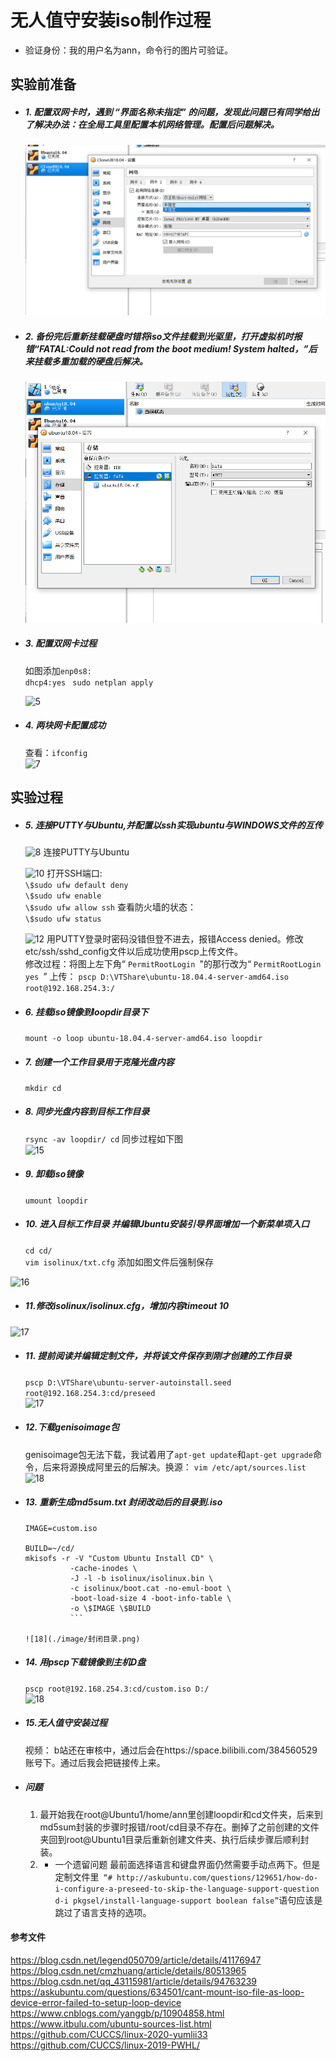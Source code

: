 # 无人值守安装iso制作过程
* 验证身份：我的用户名为ann，命令行的图片可验证。
## 实验前准备
* ##### 1.	配置双网卡时，遇到 “界面名称未指定” 的问题，发现此问题已有同学给出了解决办法：在全局工具里配置本机网络管理。配置后问题解决。
  
  ![1](./image/网卡设置.png)

* ##### 2. 备份完后重新挂载硬盘时错将iso文件挂载到光驱里，打开虚拟机时报错“FATAL:Could not read from the boot medium! System halted，”后来挂载多重加载的硬盘后解决。
   ![4](./image/硬盘装载.png)

* ##### 3. 配置双网卡过程
  
   如图添加```enp0s8:```  
   ```dhcp4:yes ``` 
   ```sudo netplan apply```


   ![5](./image/网卡配置.png)
   

* ##### 4. 两块网卡配置成功
   查看：```ifconfig```  
  ![7](./image/网卡页面.png)

## 实验过程
* ##### 5. 连接PUTTY与Ubuntu,并配置以ssh实现ubuntu与WINDOWS文件的互传

  ![8](./image/配置PUTTY.png)
   连接PUTTY与Ubuntu

  ![10](./image/配置SSH.png)
  打开SSH端口:    
  ```\$sudo ufw default deny```  
  ```\$sudo ufw enable```  
  ```\$sudo ufw allow ssh```
  查看防火墙的状态：  
   ```\$sudo ufw status```

  
  ![12](./image/登录修改.png)
  用PUTTY登录时密码没错但登不进去，报错Access denied。修改etc/ssh/sshd_config文件以后成功使用pscp上传文件。  
  修改过程：将图上左下角“ ```PermitRootLogin ```"的那行改为“ ```PermitRootLogin yes ```”
  上传：
   ``` pscp D:\VTShare\ubuntu-18.04.4-server-amd64.iso root@192.168.254.3:/ ``` 

* ##### 6. 挂载iso镜像到loopdir目录下  
  ```mount -o loop ubuntu-18.04.4-server-amd64.iso loopdir ```   

* ##### 7. 创建一个工作目录用于克隆光盘内容
  ```mkdir cd ```   

* ##### 8. 同步光盘内容到目标工作目录
  ```rsync -av loopdir/ cd```
  同步过程如下图  
  ![15](./image/内容同步.png)  

* ##### 9.  卸载iso镜像
  ```umount loopdir```  

* ##### 10. 进入目标工作目录 并编辑Ubuntu安装引导界面增加一个新菜单项入口 
  ```cd cd/```   
  ```vim isolinux/txt.cfg``` 
  添加如图文件后强制保存

![16](./image/增加入口.png)

* ##### 11.修改isolinux/isolinux.cfg，增加内容timeout 10    
![17](./image/添加步骤.png)  

* ##### 11. 提前阅读并编辑定制文件，并将该文件保存到刚才创建的工作目录  
  ```pscp D:\VTShare\ubuntu-server-autoinstall.seed root@192.168.254.3:cd/preseed```  
  ![17](./image/传送文件.png)  

* ##### 12.下载genisoimage包
  genisoimage包无法下载，我试着用了```apt-get update```和```apt-get upgrade```命令，后来将源换成阿里云的后解决。换源：
  ```vim /etc/apt/sources.list```    
  ![18](./image/换源.png)  

* ##### 13. 重新生成md5sum.txt 封闭改动后的目录到.iso  
  ``` cd ~/cd && find . -type f -print0 | xargs -0 md5sum > md5sum.txt
  IMAGE=custom.iso  

  BUILD=~/cd/  
  mkisofs -r -V "Custom Ubuntu Install CD" \   
            -cache-inodes \ 
            -J -l -b isolinux/isolinux.bin \
            -c isolinux/boot.cat -no-emul-boot \
            -boot-load-size 4 -boot-info-table \
            -o \$IMAGE \$BUILD  
            ```
  
  ![18](./image/封闭目录.png)  

* ##### 14. 用pscp下载镜像到主机D盘  
  ```pscp root@192.168.254.3:cd/custom.iso D:/```  
  ![18](./image/镜像下载.png)  

* ##### 15.无人值守安装过程  
   视频： b站还在审核中，通过后会在https://space.bilibili.com/384560529账号下。通过后我会把链接传上来。

* ##### 问题
    1. 最开始我在root@Ubuntu1/home/ann里创建loopdir和cd文件夹，后来到md5sum封装的步骤时报错/root/cd目录不存在。删掉了之前创建的文件夹回到root@Ubuntu1目录后重新创建文件夹、执行后续步骤后顺利封装。
    2. * 一个遗留问题
     最前面选择语言和键盘界面仍然需要手动点两下。但是定制文件里``` “# http://askubuntu.com/questions/129651/how-do-i-configure-a-preseed-to-skip-the-language-support-question d-i pkgsel/install-language-support boolean false”```语句应该是跳过了语言支持的选项。

#### 参考文件
https://blog.csdn.net/legend050709/article/details/41176947
https://blog.csdn.net/cmzhuang/article/details/80513965
https://blog.csdn.net/qq_43115981/article/details/94763239
https://askubuntu.com/questions/634501/cant-mount-iso-file-as-loop-device-error-failed-to-setup-loop-device  
https://www.cnblogs.com/yanggb/p/10904858.html  
https://www.itbulu.com/ubuntu-sources-list.html  
https://github.com/CUCCS/linux-2020-yumlii33  
https://github.com/CUCCS/linux-2019-PWHL/
